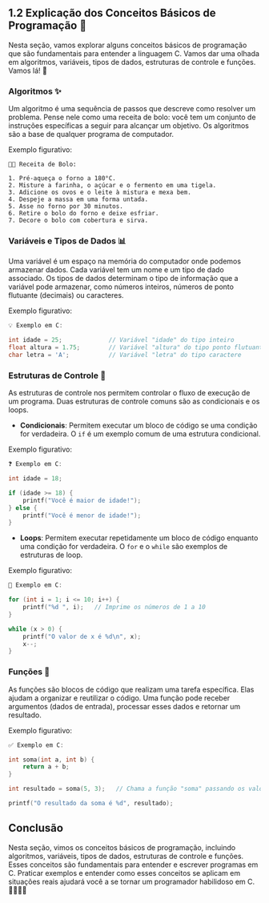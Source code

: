 ## 1.2 Explicação dos Conceitos Básicos de Programação 📝

Nesta seção, vamos explorar alguns conceitos básicos de programação que são fundamentais para entender a linguagem C. Vamos dar uma olhada em algoritmos, variáveis, tipos de dados, estruturas de controle e funções. Vamos lá! 🚀

### Algoritmos ✨

Um algoritmo é uma sequência de passos que descreve como resolver um problema. Pense nele como uma receita de bolo: você tem um conjunto de instruções específicas a seguir para alcançar um objetivo. Os algoritmos são a base de qualquer programa de computador.

Exemplo figurativo:
```
👨‍🍳 Receita de Bolo:

1. Pré-aqueça o forno a 180°C.
2. Misture a farinha, o açúcar e o fermento em uma tigela.
3. Adicione os ovos e o leite à mistura e mexa bem.
4. Despeje a massa em uma forma untada.
5. Asse no forno por 30 minutos.
6. Retire o bolo do forno e deixe esfriar.
7. Decore o bolo com cobertura e sirva.
```

### Variáveis e Tipos de Dados 📊

Uma variável é um espaço na memória do computador onde podemos armazenar dados. Cada variável tem um nome e um tipo de dado associado. Os tipos de dados determinam o tipo de informação que a variável pode armazenar, como números inteiros, números de ponto flutuante (decimais) ou caracteres.

Exemplo figurativo:
```c
💡 Exemplo em C:

int idade = 25;             // Variável "idade" do tipo inteiro
float altura = 1.75;        // Variável "altura" do tipo ponto flutuante
char letra = 'A';           // Variável "letra" do tipo caractere
```

### Estruturas de Controle 🔄

As estruturas de controle nos permitem controlar o fluxo de execução de um programa. Duas estruturas de controle comuns são as condicionais e os loops. 

- **Condicionais**: Permitem executar um bloco de código se uma condição for verdadeira. O `if` é um exemplo comum de uma estrutura condicional.

Exemplo figurativo:
```c
❓ Exemplo em C:

int idade = 18;

if (idade >= 18) {
    printf("Você é maior de idade!");
} else {
    printf("Você é menor de idade!");
}
```

- **Loops**: Permitem executar repetidamente um bloco de código enquanto uma condição for verdadeira. O `for` e o `while` são exemplos de estruturas de loop.

Exemplo figurativo:
```c
🔁 Exemplo em C:

for (int i = 1; i <= 10; i++) {
    printf("%d ", i);   // Imprime os números de 1 a 10
}

while (x > 0) {
    printf("O valor de x é %d\n", x);
    x--;
}
```

### Funções 🎯

As funções são blocos de código que realizam uma tarefa específica. Elas ajudam a organizar e reutilizar o código. Uma função pode receber argumentos (dados de entrada), processar esses dados e retornar um resultado.

Exemplo figurativo:
```c
✅ Exemplo em C:

int soma(int a, int b) {
    return a + b;
}

int resultado = soma(5, 3);   // Chama a função "soma" passando os valores 5 e 3

printf("O resultado da soma é %d", resultado);
```

## Conclusão

Nesta seção, vimos os conceitos básicos de programação, incluindo algoritmos, variáveis, tipos de dados, estruturas de controle e funções. Esses conceitos são fundamentais para entender e escrever programas em C. Praticar exemplos e entender como esses conceitos se aplicam em situações reais ajudará você a se tornar um programador habilidoso em C. 👩‍💻👨‍💻